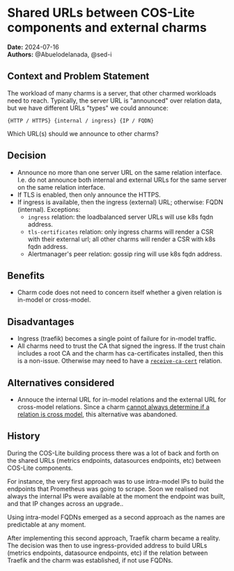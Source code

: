 # Shared URLs between COS-Lite components and external charms
**Date:** 2024-07-16<br/>
**Authors:** @Abuelodelanada, @sed-i


## Context and Problem Statement
The workload of many charms is a server, that other charmed workloads need to reach.
Typically, the server URL is "announced" over relation data, but we have different URLs "types" we could announce:
```
{HTTP / HTTPS} {internal / ingress} {IP / FQDN}
```
Which URL(s) should we announce to other charms?

## Decision
- Announce no more than one server URL on the same relation interface. I.e. do not announce both internal and external URLs for the same server on the same relation interface.
- If TLS is enabled, then only announce the HTTPS.
- If ingress is available, then the ingress (external) URL; otherwise: FQDN (internal). Exceptions:
  - `ingress` relation: the loadbalanced server URLs will use k8s fqdn address.
  - `tls-certificates` relation: only ingress charms will render a CSR with their external url; all other charms will render a CSR with k8s fqdn address.
  - Alertmanager's peer relation: gossip ring will use k8s fqdn address.

## Benefits
- Charm code does not need to concern itself whether a given relation is in-model or cross-model.

## Disadvantages
- Ingress (traefik) becomes a single point of failure for in-model traffic.
- All charms need to trust the CA that signed the ingress. If the trust chain includes a root CA and the charm has ca-certificates installed, then this is a non-issue.
  Otherwise may need to have a [`receive-ca-cert`](https://github.com/canonical/certificate-transfer-interface/) relation.

## Alternatives considered
- Annouce the internal URL for in-model relations and the external URL for cross-model relations. Since a charm [cannot always determine if a relation is cross model](https://github.com/canonical/cos-lib/pull/30),
  this alternative was abandoned.

## History
During the COS-Lite building process there was a lot of back and forth on the shared URLs (metrics endpoints, datasources endpoints, etc) between COS-Lite components. 

For instance, the very first approach was to use intra-model IPs to build the endpoints that Prometheus was going to scrape. Soon we realised not always the internal IPs were available at the moment the endpoint was built, and that IP changes across an upgrade..

Using intra-model FQDNs emerged as a second approach as the names are predictable at any moment. 

After implementing this second approach, Traefik charm became a reality. The decision was then to use ingress-provided address to build URLs (metrics endpoints, datasource endpoints, etc) if the relation between Traefik and the charm was established, if not use FQDNs.
